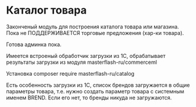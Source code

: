 # Каталог товара

Законченый модуль для построения каталога товара или магазина. Пока не ПОДДЕРЖИВАЕТСЯ торговые предложения (хар-ки товара).

Готова админка пока.

Имеется встроеный обработчик загрузки из 1С, обрабатывает результаты загрузки из модуля masterflash-ru/commerceml

Установка composer require masterflash-ru/catalog

Есть особенность загрузки из 1С, список брендов загружается в общие параметры товара, т.е. нужно создать параметр товара с системным именем BREND.
Если его нет, то бренды никуда не загружаются.